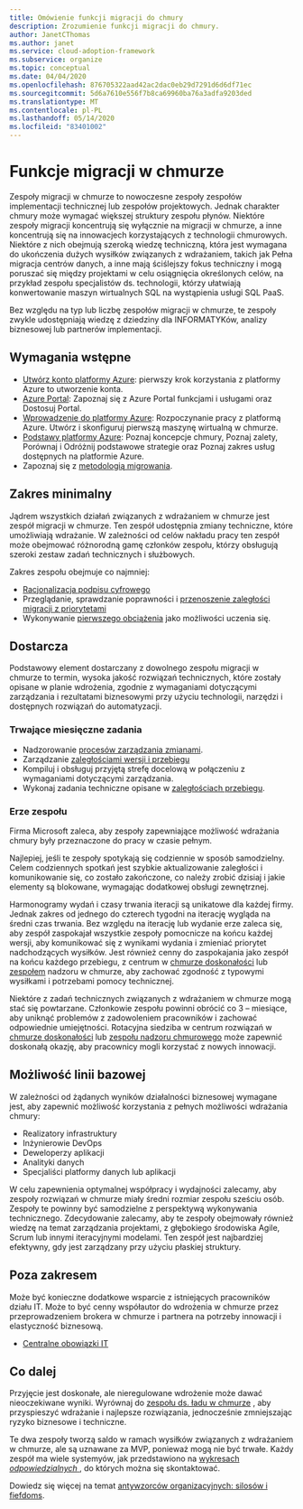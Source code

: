 ```yaml
---
title: Omówienie funkcji migracji do chmury
description: Zrozumienie funkcji migracji do chmury.
author: JanetCThomas
ms.author: janet
ms.service: cloud-adoption-framework
ms.subservice: organize
ms.topic: conceptual
ms.date: 04/04/2020
ms.openlocfilehash: 876705322aad42ac2dac0eb29d7291d6d6df71ec
ms.sourcegitcommit: 5d6a7610e556f7b8ca69960ba76a3adfa9203ded
ms.translationtype: MT
ms.contentlocale: pl-PL
ms.lasthandoff: 05/14/2020
ms.locfileid: "83401002"
---
```

# <a name="cloud-migration-functions"></a>Funkcje migracji w chmurze

Zespoły migracji w chmurze to nowoczesne zespoły zespołów implementacji technicznej lub zespołów projektowych. Jednak charakter chmury może wymagać większej struktury zespołu płynów. Niektóre zespoły migracji koncentrują się wyłącznie na migracji w chmurze, a inne koncentrują się na innowacjech korzystających z technologii chmurowych. Niektóre z nich obejmują szeroką wiedzę techniczną, która jest wymagana do ukończenia dużych wysiłków związanych z wdrażaniem, takich jak Pełna migracja centrów danych, a inne mają ściślejszy fokus techniczny i mogą poruszać się między projektami w celu osiągnięcia określonych celów, na przykład zespołu specjalistów ds. technologii, którzy ułatwiają konwertowanie maszyn wirtualnych SQL na wystąpienia usługi SQL PaaS.

Bez względu na typ lub liczbę zespołów migracji w chmurze, te zespoły zwykle udostępniają wiedzę z dziedziny dla INFORMATYKów, analizy biznesowej lub partnerów implementacji.

## <a name="prerequisites"></a>Wymagania wstępne

- [Utwórz konto platformy Azure](https://docs.microsoft.com/learn/modules/create-an-azure-account): pierwszy krok korzystania z platformy Azure to utworzenie konta.
- [Azure Portal](https://docs.microsoft.com/learn/modules/tour-azure-portal): Zapoznaj się z Azure Portal funkcjami i usługami oraz Dostosuj Portal.
- [Wprowadzenie do platformy Azure](https://docs.microsoft.com/learn/modules/welcome-to-azure): Rozpoczynanie pracy z platformą Azure. Utwórz i skonfiguruj pierwszą maszynę wirtualną w chmurze.
- [Podstawy platformy Azure](https://docs.microsoft.com/learn/paths/azure-for-the-data-engineer): Poznaj koncepcje chmury, Poznaj zalety, Porównaj i Odróżnij podstawowe strategie oraz Poznaj zakres usług dostępnych na platformie Azure.
- Zapoznaj się z [metodologią migrowania](../migrate/index.md).

## <a name="minimum-scope"></a>Zakres minimalny

Jądrem wszystkich działań związanych z wdrażaniem w chmurze jest zespół migracji w chmurze. Ten zespół udostępnia zmiany techniczne, które umożliwiają wdrażanie. W zależności od celów nakładu pracy ten zespół może obejmować różnorodną gamę członków zespołu, którzy obsługują szeroki zestaw zadań technicznych i służbowych.

Zakres zespołu obejmuje co najmniej:

- [Racjonalizacja podpisu cyfrowego](../digital-estate/index.md)
- Przeglądanie, sprawdzanie poprawności i [przenoszenie zaległości migracji z priorytetami](../migrate/migration-considerations/assess/release-iteration-backlog.md)
- Wykonywanie [pierwszego obciążenia](../digital-estate/rationalize.md#select-the-first-workload) jako możliwości uczenia się.

## <a name="deliverable"></a>Dostarcza

Podstawowy element dostarczany z dowolnego zespołu migracji w chmurze to termin, wysoka jakość rozwiązań technicznych, które zostały opisane w planie wdrożenia, zgodnie z wymaganiami dotyczącymi zarządzania i rezultatami biznesowymi przy użyciu technologii, narzędzi i dostępnych rozwiązań do automatyzacji.

### <a name="ongoing-monthly-tasks"></a>Trwające miesięczne zadania

- Nadzorowanie [procesów zarządzania zmianami](../migrate/migration-considerations/prerequisites/technical-complexity.md).
- Zarządzanie [zaległościami wersji i przebiegu](../migrate/migration-considerations/assess/release-iteration-backlog.md)
- Kompiluj i obsługuj przyjętą strefę docelową w połączeniu z wymaganiami dotyczącymi zarządzania.
- Wykonaj zadania techniczne opisane w [zaległościach przebiegu](../migrate/migration-considerations/assess/release-iteration-backlog.md).

### <a name="team-cadence"></a>Erze zespołu

Firma Microsoft zaleca, aby zespoły zapewniające możliwość wdrażania chmury były przeznaczone do pracy w czasie pełnym.

Najlepiej, jeśli te zespoły spotykają się codziennie w sposób samodzielny. Celem codziennych spotkań jest szybkie aktualizowanie zaległości i komunikowanie się, co zostało zakończone, co należy zrobić dzisiaj i jakie elementy są blokowane, wymagając dodatkowej obsługi zewnętrznej.

Harmonogramy wydań i czasy trwania iteracji są unikatowe dla każdej firmy. Jednak zakres od jednego do czterech tygodni na iterację wygląda na średni czas trwania. Bez względu na iterację lub wydanie erze zaleca się, aby zespół zaspokajał wszystkie zespoły pomocnicze na końcu każdej wersji, aby komunikować się z wynikami wydania i zmieniać priorytet nadchodzących wysiłków. Jest również cenny do zaspokajania jako zespół na końcu każdego przebiegu, z centrum w [chmurze doskonałości](../organize/cloud-center-of-excellence.md) lub [zespołem](./cloud-governance.md) nadzoru w chmurze, aby zachować zgodność z typowymi wysiłkami i potrzebami pomocy technicznej.

Niektóre z zadań technicznych związanych z wdrażaniem w chmurze mogą stać się powtarzane. Członkowie zespołu powinni obrócić co 3 &ndash; miesiące, aby uniknąć problemów z zadowoleniem pracowników i zachować odpowiednie umiejętności. Rotacyjna siedziba w centrum rozwiązań w [chmurze doskonałości](../organize/cloud-center-of-excellence.md) lub [zespołu nadzoru chmurowego](./cloud-governance.md) może zapewnić doskonałą okazję, aby pracownicy mogli korzystać z nowych innowacji.

## <a name="baseline-capability"></a>Możliwość linii bazowej

W zależności od żądanych wyników działalności biznesowej wymagane jest, aby zapewnić możliwość korzystania z pełnych możliwości wdrażania chmury:

- Realizatory infrastruktury
- Inżynierowie DevOps
- Deweloperzy aplikacji
- Analityki danych
- Specjaliści platformy danych lub aplikacji

W celu zapewnienia optymalnej współpracy i wydajności zalecamy, aby zespoły rozwiązań w chmurze miały średni rozmiar zespołu sześciu osób. Zespoły te powinny być samodzielne z perspektywą wykonywania technicznego. Zdecydowanie zalecamy, aby te zespoły obejmowały również wiedzę na temat zarządzania projektami, z głębokiego środowiska Agile, Scrum lub innymi iteracyjnymi modelami. Ten zespół jest najbardziej efektywny, gdy jest zarządzany przy użyciu płaskiej struktury.

## <a name="out-of-scope"></a>Poza zakresem

Może być konieczne dodatkowe wsparcie z istniejących pracowników działu IT. Może to być cenny współautor do wdrożenia w chmurze przez przeprowadzeniem brokera w chmurze i partnera na potrzeby innowacji i elastyczność biznesową.

- [Centralne obowiązki IT](../organize/central-it.md)

## <a name="whats-next"></a>Co dalej

Przyjęcie jest doskonałe, ale nieregulowane wdrożenie może dawać nieoczekiwane wyniki. Wyrównaj do [zespołu ds. ładu w chmurze](./cloud-governance.md) , aby przyspieszyć wdrażanie i najlepsze rozwiązania, jednocześnie zmniejszając ryzyko biznesowe i techniczne.

Te dwa zespoły tworzą saldo w ramach wysiłków związanych z wdrażaniem w chmurze, ale są uznawane za MVP, ponieważ mogą nie być trwałe. Każdy zespół ma wiele systemyów, jak przedstawiono na [wykresach *odpowiedzialnych* ](../organize/raci-alignment.md), do których można się skontaktować.

Dowiedz się więcej na temat [antywzorców organizacyjnych: silosów i fiefdoms](../organize/fiefdoms-silos.md).
